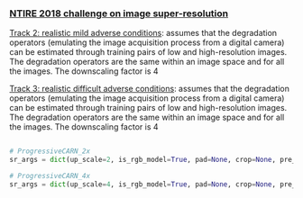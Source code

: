### [NTIRE 2018 challenge on image super-resolution](http://www.vision.ee.ethz.ch/ntire18/#challenge)

[Track 2: realistic mild adverse conditions](https://competitions.codalab.org/competitions/18024):
assumes that the degradation operators (emulating the image acquisition process from a digital camera) can be estimated through training pairs of low and high-resolution images. The degradation operators are the same within an image space and for all the images. The downscaling factor is 4

[Track 3: realistic difficult adverse conditions](https://competitions.codalab.org/competitions/18025):
assumes that the degradation operators (emulating the image acquisition process from a digital camera) can be estimated through training pairs of low and high-resolution images. The degradation operators are the same within an image space and for all the images. The downscaling factor is 4

```python

# ProgressiveCARN_2x
sr_args = dict(up_scale=2, is_rgb_model=True, pad=None, crop=None, pre_upscale=False)

# ProgressiveCARN_4x
sr_args = dict(up_scale=4, is_rgb_model=True, pad=None, crop=None, pre_upscale=False)
```
